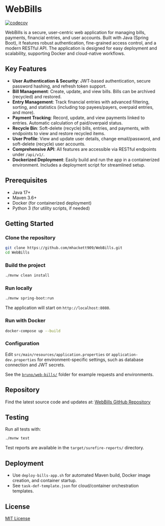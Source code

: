 # WebBills

[![codecov](https://codecov.io/gh/mhackett909/WebBills/branch/main/graph/badge.svg)](https://codecov.io/gh/mhackett909/WebBills)

WebBills is a secure, user-centric web application for managing bills, payments, financial entries, and user accounts. Built with Java (Spring Boot), it features robust authentication, fine-grained access control, and a modern RESTful API. The application is designed for easy deployment and scalability, supporting Docker and cloud-native workflows.

## Key Features

- **User Authentication & Security**: JWT-based authentication, secure password hashing, and refresh token support.
- **Bill Management**: Create, update, and view bills. Bills can be archived (recycled) and restored.
- **Entry Management**: Track financial entries with advanced filtering, sorting, and statistics (including top payees/payers, overpaid entries, and more).
- **Payment Tracking**: Record, update, and view payments linked to entries. Automatic calculation of paid/overpaid status.
- **Recycle Bin**: Soft-delete (recycle) bills, entries, and payments, with endpoints to view and restore recycled items.
- **User Profile**: View and update user details, change email/password, and soft-delete (recycle) user accounts.
- **Comprehensive API**: All features are accessible via RESTful endpoints under `/api/v1/`.
- **Dockerized Deployment**: Easily build and run the app in a containerized environment. Includes a deployment script for streamlined setup.

## Prerequisites

- Java 17+
- Maven 3.6+
- Docker (for containerized deployment)
- Python 3 (for utility scripts, if needed)

## Getting Started

### Clone the repository

```sh
git clone https://github.com/mhackett909/WebBills.git
cd WebBills
```

### Build the project

```sh
./mvnw clean install
```

### Run locally

```sh
./mvnw spring-boot:run
```

The application will start on `http://localhost:8080`.

### Run with Docker

```sh
docker-compose up --build
```

### Configuration

Edit `src/main/resources/application.properties` or `application-dev.properties` for environment-specific settings, such as database connection and JWT secrets.

See the [`bruno/web-bills/`](bruno/web-bills/) folder for example requests and environments.

## Repository

Find the latest source code and updates at: [WebBills GitHub Repository](https://github.com/mhackett909/WebBills/)

## Testing

Run all tests with:

```sh
./mvnw test
```

Test reports are available in the `target/surefire-reports/` directory.

## Deployment

- Use `deploy-bills-app.sh` for automated Maven build, Docker image creation, and container startup.
- See `task-def-template.json` for cloud/container orchestration templates.

## License

[MIT License](LICENSE)

